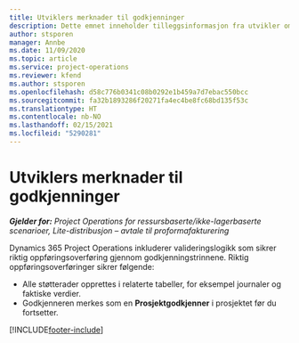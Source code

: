 ```yaml
---
title: Utviklers merknader til godkjenninger
description: Dette emnet inneholder tilleggsinformasjon fra utvikler om arbeid med godkjenninger.
author: stsporen
manager: Annbe
ms.date: 11/09/2020
ms.topic: article
ms.service: project-operations
ms.reviewer: kfend
ms.author: stsporen
ms.openlocfilehash: d58c776b0341c08b0292e1b459a7d7ebac550bcc
ms.sourcegitcommit: fa32b1893286f20271fa4ec4be8fc68bd135f53c
ms.translationtype: HT
ms.contentlocale: nb-NO
ms.lasthandoff: 02/15/2021
ms.locfileid: "5290281"
---
```

# <a name="developer-notes-for-approvals"></a>Utviklers merknader til godkjenninger

_**Gjelder for:** Project Operations for ressursbaserte/ikke-lagerbaserte scenarioer, Lite-distribusjon – avtale til proformafakturering_

Dynamics 365 Project Operations inkluderer valideringslogikk som sikrer riktig oppføringsoverføring gjennom godkjenningstrinnene. Riktig oppføringsoverføringer sikrer følgende: 

  - Alle støtterader opprettes i relaterte tabeller, for eksempel journaler og faktiske verdier.
  - Godkjenneren merkes som en **Prosjektgodkjenner** i prosjektet før du fortsetter.


[!INCLUDE[footer-include](../includes/footer-banner.md)]
